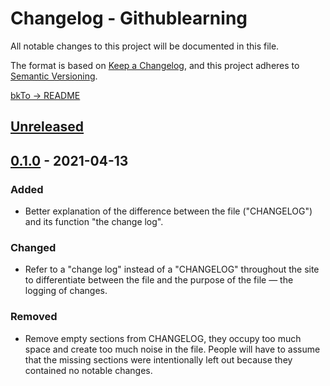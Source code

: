 # Changelog - Githublearning

All notable changes to this project will be documented in this file.

The format is based on [Keep a Changelog](https://keepachangelog.com/en/1.0.0/), and this project adheres to [Semantic Versioning](https://semver.org/spec/v2.0.0.html).

[bkTo -> README](README.md) 

## [Unreleased]()



## [0.1.0]() - 2021-04-13

### Added

- Better explanation of the difference between the file ("CHANGELOG") and its function "the change log".

### Changed

- Refer to a "change log" instead of a "CHANGELOG" throughout the site to differentiate between the file and the purpose of the file — the logging of changes.

### Removed

- Remove empty sections from CHANGELOG, they occupy too much space and create too much noise in the file. People will have to assume that the missing sections were intentionally left out because they contained no notable changes.

